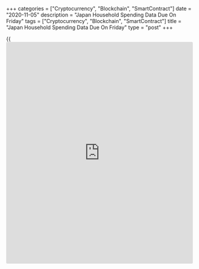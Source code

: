 +++
categories = ["Cryptocurrency", "Blockchain", "SmartContract"]
date = "2020-11-05"
description = "Japan Household Spending Data Due On Friday"
tags = ["Cryptocurrency", "Blockchain", "SmartContract"]
title = "Japan Household Spending Data Due On Friday"
type = "post"
+++

{{<iframe id="large-banner" src="https://www.bounty.group/#slide=15.0" width="100%" height="600" scrolling="no" style="border: 0px solid rgb(216, 221, 230); border-radius: 3px;">}}

Japan will on Friday release September numbers for household spending,
highlighting a light day for Asia-Pacific economic activity.

Spending is expected to rise 2.2 percent on month and slide 10.7 percent
on year after gaining 1.7 percent on month and falling 6.9 percent on
year in August.

Australia will see October results for the Performance of Services Index
from the Australia Industry Group; in September, the index score was
36.2.

New Zealand will provide Q4 figures for [business][1] inflation
expectations; in the three months prior, the index suggested an increase
of 1.4 percent.

Thailand will see October results for its consumer confidence index; in
September, the index score was 50.2.

For comments and feedback [contact](https://www.playgroundfx.com/contact/): editorial@rtt[news](https://www.letsplayfx.com/blog/forex-news-website/).com

[Economic News][2]

 **What parts of the world are seeing the best (and worst) economic
performances lately? Click[here][3] to check out our [Econ Scorecard][3]
and find out! See up-to-the-moment [ranking](https://www.playgroundfx.com/blog/crypto-exchange-ranking/)s for the best and worst
performers in [GDP][4], [unemployment rate][5], [inflation][3] and much
more.**

   1. www.rtt[news](https://www.letsplayfx.com/blog/forex-news-website/).com/Content/Business.aspx
   2. www.rtt[news](https://www.letsplayfx.com/blog/forex-news-website/).com/Content/EconomicNews.aspx
   3. www.rtt[news](https://www.letsplayfx.com/blog/forex-news-website/).com/economic-scorecard/world-rank/CPI/highest-performance.aspx
   4. www.rtt[news](https://www.letsplayfx.com/blog/forex-news-website/).com/economic-scorecard/world-rank/GDP/highest-performance.aspx
   5. www.rtt[news](https://www.letsplayfx.com/blog/forex-news-website/).com/economic-scorecard/world-rank/unemployment-rate/lowest-performance.aspx